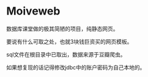 # Moiveweb
数据库课堂做的极其简陋的项目，纯静态网页。

要说有什么可取之处，也就3块钱巨资买的网页模板。

sql文件在根目录中已取出，数据来源于豆瓣爬虫。

如果想复现的话记得修改jdbc中的账户密码为自己本地的。
